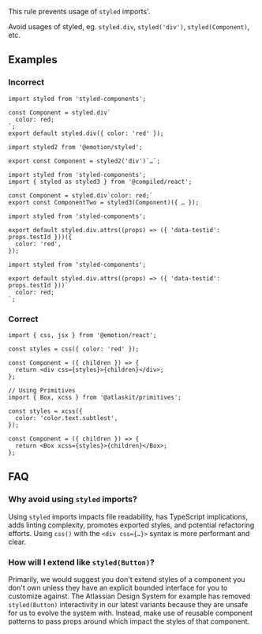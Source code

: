 This rule prevents usage of `styled` imports'.

Avoid usages of styled, eg. `styled.div`, `styled('div')`, `styled(Component)`, etc.

## Examples

### Incorrect

```tsx
import styled from 'styled-components';

const Component = styled.div`
  color: red;
`;
export default styled.div({ color: 'red' });
```

```tsx
import styled2 from '@emotion/styled';

export const Component = styled2('div')`…`;
```

```tsx
import styled from 'styled-components';
import { styled as styled3 } from '@compiled/react';

const Component = styled.div`color: red;`
export const ComponentTwo = styled3(Component)({ … });
```

```tsx
import styled from 'styled-components';

export default styled.div.attrs((props) => ({ 'data-testid': props.testId }))({
  color: 'red',
});
```

```tsx
import styled from 'styled-components';

export default styled.div.attrs((props) => ({ 'data-testid': props.testId }))`
  color: red;
`;
```

### Correct

```tsx
import { css, jsx } from '@emotion/react';

const styles = css({ color: 'red' });

const Component = ({ children }) => {
  return <div css={styles}>{children}</div>;
};
```

```tsx
// Using Primitives
import { Box, xcss } from '@atlaskit/primitives';

const styles = xcss({
  color: 'color.text.subtlest',
});

const Component = ({ children }) => {
  return <Box xcss={styles}>{children}</Box>;
};
```

## FAQ

### Why avoid using `styled` imports?

Using `styled` imports impacts file readability, has TypeScript implications, adds linting complexity, promotes exported styles, and potential refactoring efforts. Using `css()` with the `<div css={…}>` syntax is more performant and clear.

### How will I extend like `styled(Button)`?

Primarily, we would suggest you don't extend styles of a component you don't own unless they have an explicit bounded interface for you to customize against. The Atlassian Design System for example has removed `styled(Button)` interactivity in our latest variants because they are unsafe for us to evolve the system with.
Instead, make use of reusable component patterns to pass props around which impact the styles of that component.
